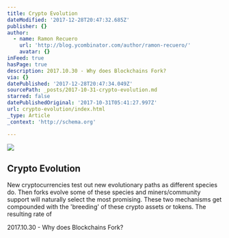 ```yaml
---
title: Crypto Evolution
dateModified: '2017-12-28T20:47:32.685Z'
publisher: {}
author:
  - name: Ramon Recuero
    url: 'http://blog.ycombinator.com/author/ramon-recuero/'
    avatar: {}
inFeed: true
hasPage: true
description: 2017.10.30 - Why does Blockchains Fork?
via: {}
datePublished: '2017-12-28T20:47:34.049Z'
sourcePath: _posts/2017-10-31-crypto-evolution.md
starred: false
datePublishedOriginal: '2017-10-31T05:41:27.997Z'
url: crypto-evolution/index.html
_type: Article
_context: 'http://schema.org'

---
```

<article style=""><img src="https://imgflo.herokuapp.com/graph/2b2431f8e7ba7b0/1607340e3cbf525f1d083c7c8c54115d/noop.png?input=http%3A%2F%2Fblog.ycombinator.com%2Fwp-content%2Fuploads%2F2017%2F10%2FCrypto-Evolution.png" /><h1>Crypto Evolution</h1><p>New cryptocurrencies test out new evolutionary paths as different species do. Then forks evolve some of these species and miners/community support will naturally select the most promising. These two mechanisms get compounded with the 'breeding' of these crypto assets or tokens. The resulting rate of</p></article>

2017.10.30 - Why does Blockchains Fork?